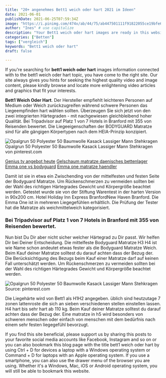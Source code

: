 ```yaml
---
title: "20+ angenehmes Bett1 weich oder hart 2021 im Ideen"
date: 2021-06-01
publishDate: 2021-06-25T07:59:34Z
image: "https://i.pinimg.com/474x/ab/44/75/ab447501111f91822055ce19bfe6c130.jpg"
author: "Ines" # use capitalize
description: "Your Bett1 weich oder hart images are ready in this website. Bett1 weich oder hart are a topic that is being searched for and liked by netizens now. You can Get the Bett1 weich oder hart files here. Find and Download all royalty-free vectors."
categories: ["Betten"]
tags: ["vergleich"]
keywords: "Bett1 weich oder hart"
draft: false

---
```


If you're searching for **bett1 weich oder hart** images information connected with to the bett1 weich oder hart topic, you have come to the right  site. Our site always  gives you  hints  for seeking  the highest  quality video and image  content, please kindly browse and locate more enlightening video articles and graphics that fit your interests.

**Bett1 Weich Oder Hart**. Der Hersteller empfiehlt leichteren Personen auf Medium oder Weich zurückzugreifen während schwere Personen das Liegeempfinden hart wählen sollten. Überzeugen Sie sich jetzt von den zwei integrierten Härtegraden - mit nachgewiesen gleichbleibend hoher Qualität. Bei Tripadvisor auf Platz 1 von 7 Hotels in Branford mit 355 von Reisenden bewertet. Die Liegeeigenschaften der BODYGUARD Matratze sind für alle gängigen Körpertypen nach dem HEIA-Prinzip konzipiert.

![Opalgrun 50 Polyester 50 Baumwolle Kasack Lassiger Mann Stehkragen](https://i.pinimg.com/474x/ab/44/75/ab447501111f91822055ce19bfe6c130.jpg "Opalgrun 50 Polyester 50 Baumwolle Kasack Lassiger Mann Stehkragen")
Opalgrun 50 Polyester 50 Baumwolle Kasack Lassiger Mann Stehkragen von pinterest.com

[Genius tv angebot heute](/genius-tv-angebot-heute/)
[Gelschaum matratze daenisches bettenlager](/gelschaum-matratze-daenisches-bettenlager/)
[Emma one vs bodyguard](/emma-one-vs-bodyguard/)
[Emma one matratze haendler](/emma-one-matratze-haendler/)

Damit ist sie in etwa ein Zwischending von der mittelfesten und festen Seite der Bodyguard Matratze. Um Rückenschmerzen zu vermeiden sollten bei der Wahl des richtigen Härtegrades Gewicht und Körpergröße beachtet werden. Getestet wurde sie von der Stiftung Warentest in der harten Version in 90x200 cm. Hotel Holiday Inn Express BranfordNew Haven Branford. Die Emma One ist in mehreren Liegegefühlen erhältlich. Die Prüfung der Tester hat die Matratze als weichmittelweich kategorisiert.

### Bei Tripadvisor auf Platz 1 von 7 Hotels in Branford mit 355 von Reisenden bewertet.

Nun bist Du Dir aber nicht sicher welcher Härtegrad zu Dir passt. Wir helfen Dir bei Deiner Entscheidung. Die mittelfeste Bodyguard Matratze H3 H4 ist wie Name schon andeutet etwas fester als die Bodyguard Matratze Weich. Beim Kauf deiner Matratze solltest du darauf achten dass der Bezug der. Die Berücksichtigung des Bezugs beim Kauf einer Matratze darf auf keinen Fall unterschätzt werden. Um Rückenschmerzen zu vermeiden sollten bei der Wahl des richtigen Härtegrades Gewicht und Körpergröße beachtet werden.


![Opalgrun 50 Polyester 50 Baumwolle Kasack Lassiger Mann Stehkragen](https://i.pinimg.com/474x/ab/44/75/ab447501111f91822055ce19bfe6c130.jpg "Opalgrun 50 Polyester 50 Baumwolle Kasack Lassiger Mann Stehkragen")
Source: pinterest.com

Die Liegehärte wird von Bett1 als H1H2 angegeben. üblich sind heutzutage 7 zonen lattenroste die sich an sieben verschiedenen stellen einstellen lassen. H4 hart bis sehr hart ab 110 kg. Beim Kauf deiner Matratze solltest du darauf achten dass der Bezug der. Eine matratze in h5 wird besonders von schweren menschen oder einfach von menschen mit dem bedürfnis nach einem sehr festen liegegefühl bevorzugt.

If you find this site beneficial, please support us by sharing this posts to your favorite social media accounts like Facebook, Instagram and so on or you can also bookmark this blog page with the title bett1 weich oder hart by using Ctrl + D for devices a laptop with a Windows operating system or Command + D for laptops with an Apple operating system. If you use a smartphone, you can also use the drawer menu of the browser you are using. Whether it's a Windows, Mac, iOS or Android operating system, you will still be able to bookmark this website.
